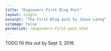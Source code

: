 ```yaml
---
title: "Engineers First Blog Post"
layout: single
excerpt: "The First Blog post by Jason Leong"
sitemap: false
permalink: /engineers-first-post.html
---
```


TODO fill this out by Sept 3, 2016
